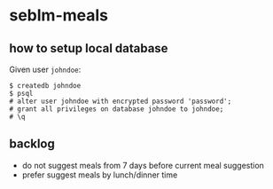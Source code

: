 # seblm-meals

## how to setup local database

Given user `johndoe`:

```shell script
$ createdb johndoe
$ psql
# alter user johndoe with encrypted password 'password';
# grant all privileges on database johndoe to johndoe;
# \q
```

## backlog

 - do not suggest meals from 7 days before current meal suggestion
 - prefer suggest meals by lunch/dinner time
